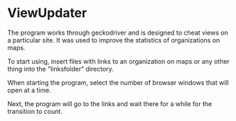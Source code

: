 # ViewUpdater

The program works through geckodriver and is designed to cheat views on a particular site. It was used to improve the statistics of organizations on maps.

To start using, insert files with links to an organization on maps or any other thing into the "linksfolder" directory.

When starting the program, select the number of browser windows that will open at a time.

Next, the program will go to the links and wait there for a while for the transition to count.
